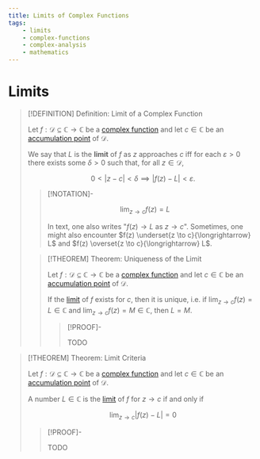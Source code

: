 ```yaml
---
title: Limits of Complex Functions
tags:
    - limits
    - complex-functions
    - complex-analysis
    - mathematics
---
```


# Limits

>[!DEFINITION] Definition: Limit of a Complex Function
>
>Let $f: \mathcal{D} \subseteq \mathbb{C} \to \mathbb{C}$ be a [complex function](../index.md) and let $c \in \mathbb{C}$ be an [accumulation point](../../../../Topology/Interior,%20Exterior,%20Boundary/Accumulation%20Point.md) of $\mathcal{D}$.
>
>We say that $L$ is the **limit** of $f$ as $z$ approaches $c$ iff for each $\varepsilon \gt 0$ there exists some $\delta \gt 0$ such that, for all $z \in \mathcal{D}$,
>
>$$
>0 \lt |z - c| \lt \delta \implies |f(z) - L| \lt \varepsilon.
>$$
>
>>[!NOTATION]-
>>
>>$$
>>\lim_{z \to c} f(z) = L \qquad 
>>$$
>>
>>In text, one also writes "$f(z) \to L$ as $z \to c$". Sometimes, one might also encounter $f(z) \underset{z \to c}{\longrightarrow} L$ and $f(z) \overset{z \to c}{\longrightarrow} L$.
>>
>
>>[!THEOREM] Theorem: Uniqueness of the Limit
>>
>>Let $f: \mathcal{D} \subseteq \mathbb{C} \to \mathbb{C}$ be a [complex function](../index.md) and let $c \in \mathbb{C}$ be an [accumulation point](../../../../Topology/Interior,%20Exterior,%20Boundary/Accumulation%20Point.md) of $\mathcal{D}$.
>>
>>If the [limit](Limits.md) of $f$ exists for $c$, then it is unique, i.e. if $\lim_{z \to c} f(z) = L \in \mathbb{C}$ and $\lim_{z \to c} f(z) = M \in \mathbb{C}$, then $L = M$.
>>
>>>[!PROOF]-
>>>
>>>TODO
>>>
>>
>

>[!THEOREM] Theorem: Limit Criteria
>
>Let $f: \mathcal{D} \subseteq \mathbb{C} \to \mathbb{C}$ be a [complex function](../index.md) and let $c \in \mathbb{C}$ be an [accumulation point](../../../../Topology/Interior,%20Exterior,%20Boundary/Accumulation%20Point.md) of $\mathcal{D}$.
>
>A number $L \in \mathbb{C}$ is the [limit](Limits.md) of $f$ for $z \to c$ if and only if
>
>$$
>\lim_{z \to c} |f(z) - L| = 0
>$$
>
>>[!PROOF]-
>>
>>TODO
>>
>
